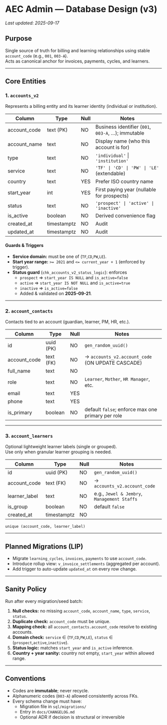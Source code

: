 # AEC Admin — Database Design (v3)

_Last updated: 2025-09-17_

## Purpose

Single source of truth for billing and learning relationships using stable `account_code` (e.g., `001`, `003-A`).  
Acts as canonical anchor for invoices, payments, cycles, and learners.

---

## Core Entities

### 1. `accounts_v2`

Represents a billing entity and its learner identity (individual or institution).

| Column       | Type        | Null | Notes                                              |
| ------------ | ----------- | ---- | -------------------------------------------------- |
| account_code | text (PK)   | NO   | Business identifier (`001`, `003-A`, …); immutable |
| account_name | text        | NO   | Display name (who this account is for)             |
| type         | text        | NO   | `'individual'` \| `'institution'`                  |
| service      | text        | NO   | `'TF' \| 'CD' \| 'PW' \| 'LE'` (extendable)        |
| country      | text        | YES  | Prefer ISO country name                            |
| start_year   | int         | YES  | First paying year (nullable for prospects)         |
| status       | text        | NO   | `'prospect' \| 'active' \| 'inactive'`             |
| is_active    | boolean     | NO   | Derived convenience flag                           |
| created_at   | timestamptz | NO   | Audit                                              |
| updated_at   | timestamptz | NO   | Audit                                              |

#### Guards & Triggers

- **Service domain:** must be one of (`TF`,`CD`,`PW`,`LE`).
- **Start year range:** `>= 2021` and `<= current_year + 1` (enforced by trigger).
- **Status guard** (`chk_accounts_v2_status_logic`): enforces
  - `prospect` ⇒ `start_year IS NULL` and `is_active=false`
  - `active` ⇒ `start_year IS NOT NULL` and `is_active=true`
  - `inactive` ⇒ `is_active=false`
  - Added & validated on **2025-09-21**.

---

### 2. `account_contacts`

Contacts tied to an account (guardian, learner, PM, HR, etc.).

| Column       | Type      | Null | Notes                                             |
| ------------ | --------- | ---- | ------------------------------------------------- |
| id           | uuid (PK) | NO   | `gen_random_uuid()`                               |
| account_code | text (FK) | NO   | → `accounts_v2.account_code` (ON UPDATE CASCADE)  |
| full_name    | text      | NO   |                                                   |
| role         | text      | NO   | `Learner`, `Mother`, `HR Manager`, etc.           |
| email        | text      | YES  |                                                   |
| phone        | text      | YES  |                                                   |
| is_primary   | boolean   | NO   | default `false`; enforce max one primary per role |

---

### 3. `account_learners`

Optional lightweight learner labels (single or grouped).  
Use only when granular learner grouping is needed.

| Column        | Type        | Null | Notes                                       |
| ------------- | ----------- | ---- | ------------------------------------------- |
| id            | uuid (PK)   | NO   | `gen_random_uuid()`                         |
| account_code  | text (FK)   | NO   | → `accounts_v2.account_code`                |
| learner_label | text        | NO   | e.g., `Jewel & Jembry`, `Management Staffs` |
| is_group      | boolean     | NO   | default `false`                             |
| created_at    | timestamptz | NO   |                                             |

`unique (account_code, learner_label)`

---

## Planned Migrations (LIP)

- Migrate `learning_cycles`, `invoices`, `payments` to use `account_code`.
- Introduce rollup view: `v_invoice_settlements` (aggregated per account).
- Add trigger to auto-update `updated_at` on every row change.

---

## Sanity Policy

Run after every migration/seed batch:

1. **Null checks:** no missing `account_code`, `account_name`, `type`, `service`, `status`.
2. **Duplicate check:** `account_code` must be unique.
3. **Mapping check:** all `account_contacts.account_code` resolve to existing accounts.
4. **Domain check:** `service` ∈ (`TF`,`CD`,`PW`,`LE`), `status` ∈ (`prospect`,`active`,`inactive`).
5. **Status logic:** matches `start_year` and `is_active` inference.
6. **Country + year sanity:** country not empty, `start_year` within allowed range.

---

## Conventions

- Codes are **immutable**; never recycle.
- Alphanumeric codes (`003-A`) allowed consistently across FKs.
- Every schema change must have:
  - Migration file in `sql/migrations/`
  - Entry in `docs/CHANGELOG.md`
  - Optional ADR if decision is structural or irreversible
